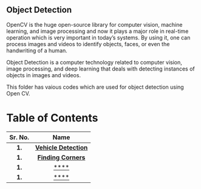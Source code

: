 ## Object Detection

OpenCV is the huge open-source library for computer vision, machine learning, and image processing and now it plays a major role in real-time operation which is very important in today’s systems. 
By using it, one can process images and videos to identify objects, faces, or even the handwriting of a human. 

Object Detection is a computer technology related to computer vision, image processing, and deep learning that deals with detecting instances of objects in images and videos.

This folder has vaious codes which are used for object detection using Open CV.



# Table of Contents

Sr. No.             |   Name               
:------------------:|:-------------------------:|
**1.**              | [**Vehicle Detection**](https://github.com/Robotics-Club-BMU/CV-Zone/tree/main/Object_Detection/Vehicle%20Detection)  
**1.**              | [**Finding Corners**](https://github.com/Robotics-Club-BMU/CV-Zone/tree/main/Object_Detection/Finding%20Corners)  
**1.**              | [****]()  
**1.**              | [****]()  
